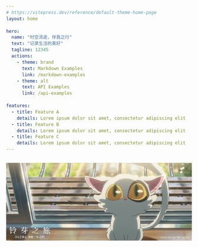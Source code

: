 ```yaml
---
# https://vitepress.dev/reference/default-theme-home-page
layout: home

hero:
  name: "时空流逝，伴我之行"
  text: "记录生活的美好"
  tagline: 12345
  actions:
    - theme: brand
      text: Markdown Examples
      link: /markdown-examples
    - theme: alt
      text: API Examples
      link: /api-examples

features:
  - title: Feature A
    details: Lorem ipsum dolor sit amet, consectetur adipiscing elit
  - title: Feature B
    details: Lorem ipsum dolor sit amet, consectetur adipiscing elit
  - title: Feature C
    details: Lorem ipsum dolor sit amet, consectetur adipiscing elit
---
```


## ![cat image](./public/images/cat.jpg)
